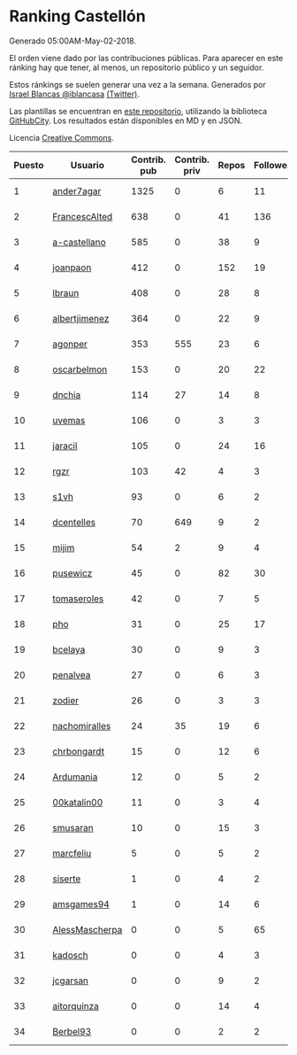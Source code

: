 # Ranking Castellón

Generado 05:00AM-May-02-2018.

El orden viene dado por las contribuciones públicas. Para aparecer en este ránking hay que tener, al menos, un repositorio público y un seguidor.

Estos ránkings se suelen generar una vez a la semana. Generados por [Israel Blancas @iblancasa](https://github.com/iblancasa/) [(Twitter)](https://twitter.com/iblancasa).

Las plantillas se encuentran en [este repositorio](https://github.com/iblancasa/GH-Spanish-Ranking), utilizando la biblioteca [GitHubCity](https://github.com/iblancasa/GitHubCity). Los resultados están disponibles en MD y en JSON.

Licencia [Creative Commons](https://creativecommons.org/licenses/by/4.0/).

| Puesto   |  Usuario  | Contrib. pub | Contrib. priv |Repos| Followers | Desde |  Avatar  |
|----------|-----------|--------------|---------------|-----|-----------|-------|----------|
|1|[ander7agar](https://github.com/ander7agar)|1325|0|6|11|2014-03-06|![ander7agar](https://avatars2.githubusercontent.com/u/6875232)|
|2|[FrancescAlted](https://github.com/FrancescAlted)|638|0|41|136|2010-06-25|![FrancescAlted](https://avatars0.githubusercontent.com/u/314521)|
|3|[a-castellano](https://github.com/a-castellano)|585|0|38|9|2015-03-17|![a-castellano](https://avatars0.githubusercontent.com/u/11519707)|
|4|[joanpaon](https://github.com/joanpaon)|412|0|152|19|2013-06-30|![joanpaon](https://avatars1.githubusercontent.com/u/4895527)|
|5|[lbraun](https://github.com/lbraun)|408|0|28|8|2010-06-02|![lbraun](https://avatars2.githubusercontent.com/u/294776)|
|6|[albertjimenez](https://github.com/albertjimenez)|364|0|22|9|2015-05-21|![albertjimenez](https://avatars3.githubusercontent.com/u/12547680)|
|7|[agonper](https://github.com/agonper)|353|555|23|6|2015-01-27|![agonper](https://avatars3.githubusercontent.com/u/10727467)|
|8|[oscarbelmon](https://github.com/oscarbelmon)|153|0|20|22|2013-04-05|![oscarbelmon](https://avatars0.githubusercontent.com/u/4066452)|
|9|[dnchia](https://github.com/dnchia)|114|27|14|8|2015-08-14|![dnchia](https://avatars2.githubusercontent.com/u/13800551)|
|10|[uvemas](https://github.com/uvemas)|106|0|3|3|2011-10-03|![uvemas](https://avatars1.githubusercontent.com/u/1099529)|
|11|[jaracil](https://github.com/jaracil)|105|0|24|16|2014-01-10|![jaracil](https://avatars0.githubusercontent.com/u/6370372)|
|12|[rgzr](https://github.com/rgzr)|103|42|4|3|2015-07-03|![rgzr](https://avatars1.githubusercontent.com/u/13169716)|
|13|[s1vh](https://github.com/s1vh)|93|0|6|2|2014-10-09|![s1vh](https://avatars1.githubusercontent.com/u/9099118)|
|14|[dcentelles](https://github.com/dcentelles)|70|649|9|2|2013-07-15|![dcentelles](https://avatars2.githubusercontent.com/u/5012707)|
|15|[mijim](https://github.com/mijim)|54|2|9|4|2016-02-01|![mijim](https://avatars1.githubusercontent.com/u/17006034)|
|16|[pusewicz](https://github.com/pusewicz)|45|0|82|30|2008-02-26|![pusewicz](https://avatars2.githubusercontent.com/u/940)|
|17|[tomaseroles](https://github.com/tomaseroles)|42|0|7|5|2015-02-16|![tomaseroles](https://avatars0.githubusercontent.com/u/11036562)|
|18|[pho](https://github.com/pho)|31|0|25|17|2009-05-25|![pho](https://avatars0.githubusercontent.com/u/88469)|
|19|[bcelaya](https://github.com/bcelaya)|30|0|9|3|2014-09-12|![bcelaya](https://avatars2.githubusercontent.com/u/8750450)|
|20|[penalvea](https://github.com/penalvea)|27|0|6|3|2013-04-09|![penalvea](https://avatars3.githubusercontent.com/u/4102114)|
|21|[zodier](https://github.com/zodier)|26|0|3|3|2010-11-13|![zodier](https://avatars0.githubusercontent.com/u/480371)|
|22|[nachomiralles](https://github.com/nachomiralles)|24|35|19|6|2013-06-26|![nachomiralles](https://avatars2.githubusercontent.com/u/4831513)|
|23|[chrbongardt](https://github.com/chrbongardt)|15|0|12|6|2012-11-19|![chrbongardt](https://avatars3.githubusercontent.com/u/2834466)|
|24|[Ardumania](https://github.com/Ardumania)|12|0|5|2|2012-02-17|![Ardumania](https://avatars0.githubusercontent.com/u/1445949)|
|25|[00katalin00](https://github.com/00katalin00)|11|0|3|4|2017-10-18|![00katalin00](https://avatars3.githubusercontent.com/u/32898469)|
|26|[smusaran](https://github.com/smusaran)|10|0|15|3|2015-11-10|![smusaran](https://avatars2.githubusercontent.com/u/15787704)|
|27|[marcfeliu](https://github.com/marcfeliu)|5|0|5|2|2013-10-01|![marcfeliu](https://avatars3.githubusercontent.com/u/5584924)|
|28|[siserte](https://github.com/siserte)|1|0|4|2|2014-02-05|![siserte](https://avatars2.githubusercontent.com/u/6595035)|
|29|[amsgames94](https://github.com/amsgames94)|1|0|14|6|2014-03-15|![amsgames94](https://avatars3.githubusercontent.com/u/6959189)|
|30|[AlessMascherpa](https://github.com/AlessMascherpa)|0|0|5|65|2011-04-03|![AlessMascherpa](https://avatars2.githubusercontent.com/u/706750)|
|31|[kadosch](https://github.com/kadosch)|0|0|4|3|2011-12-31|![kadosch](https://avatars1.githubusercontent.com/u/1296520)|
|32|[jcgarsan](https://github.com/jcgarsan)|0|0|9|2|2013-09-26|![jcgarsan](https://avatars3.githubusercontent.com/u/5547857)|
|33|[aitorquinza](https://github.com/aitorquinza)|0|0|14|4|2012-09-17|![aitorquinza](https://avatars3.githubusercontent.com/u/2361502)|
|34|[Berbel93](https://github.com/Berbel93)|0|0|2|2|2016-03-02|![Berbel93](https://avatars2.githubusercontent.com/u/17596372)|
